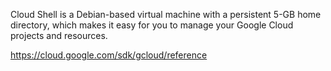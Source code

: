 

Cloud Shell is a Debian-based virtual machine with a persistent 5-GB home directory, which makes it easy for you to manage your Google Cloud projects and resources. 

https://cloud.google.com/sdk/gcloud/reference